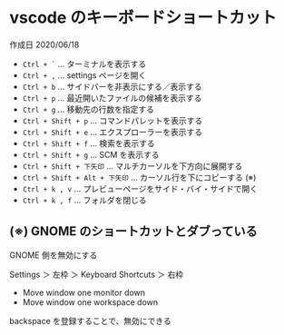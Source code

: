 # vscode のキーボードショートカット

作成日 2020/06/18

- `` Ctrl + ` `` ... ターミナルを表示する
- `Ctrl + ,` ... settings ページを開く
- `Ctrl + b` ... サイドバーを非表示にする／表示する
- `Ctrl + p` ... 最近開いたファイルの候補を表示する
- `Ctrl + g` ... 移動先の行数を指定する
- `Ctrl + Shift + p` ... コマンドパレットを表示する
- `Ctrl + Shift + e` ... エクスプローラーを表示する
- `Ctrl + Shift + f` ... 検索を表示する
- `Ctrl + Shift + g` ... SCM を表示する
- `Ctrl + Shift + 下矢印` ... マルチカーソルを下方向に展開する
- `Ctrl + Shift + Alt + 下矢印` ... カーソル行を下にコピーする (※)
- `Ctrl + k , v` ... プレビューページをサイド・バイ・サイドで開く
- `Ctrl + k , f` ... フォルダを閉じる

## (※) GNOME のショートカットとダブっている

GNOME 側を無効にする

Settings ＞ 左枠 ＞ Keyboard Shortcuts ＞ 右枠

- Move window one monitor down
- Move window one workspace down

backspace を登録することで、無効にできる
